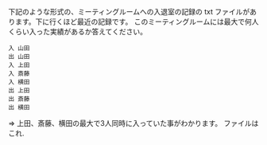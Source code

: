 下記のような形式の、ミーティングルームへの入退室の記録の txt ファイルがあります。下に行くほど最近の記録です。
このミーティングルームには最大で何人くらい入った実績があるか答えてください。

```
入 山田
出 山田
入 上田
入 斎藤
入 横田
出 上田
出 斎藤
出 横田
```

=> 上田、斎藤、横田の最大で3人同時に入っていた事がわかります。
ファイルはこれ.
